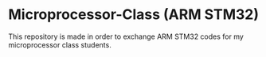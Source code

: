 # Microprocessor-Class (ARM STM32)
This repository is made in order to exchange ARM STM32 codes for my microprocessor class students. 
